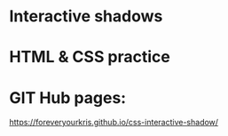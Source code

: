 # Interactive shadows
# HTML & CSS practice
# GIT Hub pages:

https://foreveryourkris.github.io/css-interactive-shadow/
